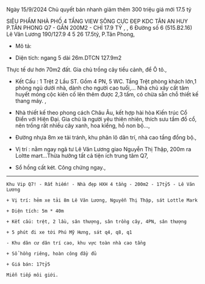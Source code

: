  Ngày 15/9/2024 Chủ quyết bán nhanh giảm thêm 300 triệu giá mới 17.5 tỷ

 SIÊU PHẨM NHÀ PHỐ 4 TẦNG VIEW SÔNG CỰC ĐẸP KDC TÂN AN HUY P.TÂN PHONG Q7 - GẦN 200M2 - CHỈ 17.9 TỶ ,
,
6 Đường số 6 (515.B2.16) Lê Văn Lương 190/127.9 4 5 26 17.5tỷ, P.Tân Phong, 

* Mô tả: 


+ Diện tích: ngang 5 dài 26m.DTCN 127.9m2

Thực tế dư hơn 70m2 đất. Gia chủ trồng cây tiểu cảnh, để Ô tô.,

+ Kết Cấu : 1 Trệt 2 Lầu ST. Gồm 4 PN, 5 WC. Tầng Trệt phòng khách lớn,1 phòng ngủ dưới nhà, dành cho người cao tuổi,... Nhà chủ xây cất tâm huyết móng cộc kiên cố lên thêm được 2,3 tấm, có chừa sẵn chỗ thiết kế thang máy. ,

+ Nhà thiết kế theo phong cách Châu Âu, kết hợp hài hòa Kiến trúc Cổ Điển với Hiện Đại. Gia chủ là người yêu thiên nhiên, thích sưu tầm đồ cổ, nên trồng rất nhiều cây xanh, hoa kiểng, hồ non bộ...,

+ Đường nhựa 8m xe tải tránh, khu phân lô dân trí, nhà cao tầng đồng bộ.,

+ Vị trí : nằm ngay ngã tư Lê Văn Lương giao Nguyễn Thị Thập, 200m ra Loltte mart…Thừa hưởng tất cả tiện ích trung tâm Q7,

+ Sổ hồng cất két. Công chứng ngay.,

*****************************************************************************
```
Khu Vip Q7! - Rất hiếm! - Nhà đẹp HXH 4 tầng - 200m2 - 17tỷ5 - Lê Văn Lương
```
```
+ Vị trí: hẻm xe tải 8m Lê Văn Lương, Nguyễn Thị Thập, sát Lottle Mark

+ Diện tích: 5m * 40m

+ Kết cấu: trệt, 2 lầu, sân thượng, sân trồng cây, 4PN, sân thượng

+ 5 phút đi xe tới Phú Mỹ Hưng, sát q4, q8, q1

- Khu dân cư dân trí cao, khu vực toàn nhà cao tầng

+ Sổ hồng riêng, hoàn công đầy đủ

+ Giá bán: 17tỷ5

Miễn tiếp môi giới.

```